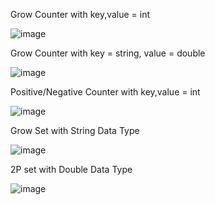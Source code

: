 Grow Counter with key,value = int

![image](https://user-images.githubusercontent.com/43216310/142555320-0ca9e03d-ea7d-455a-a384-3cd7b83a0fbe.png)

Grow Counter with key = string, value = double

![image](https://user-images.githubusercontent.com/43216310/142555401-a86b8967-ec75-452c-9395-549313e2e511.png)


Positive/Negative Counter with key,value = int

![image](https://user-images.githubusercontent.com/43216310/142555510-70ef490b-a864-4e79-887e-adf8919b0eca.png)

Grow Set with String Data Type

![image](https://user-images.githubusercontent.com/43216310/142555554-bec04d6f-452c-4df8-981f-068a36c4b1df.png)

2P set with Double Data Type

![image](https://user-images.githubusercontent.com/43216310/142555697-0fa5c44c-f9b0-47ee-87e4-fb9f490e174d.png)
